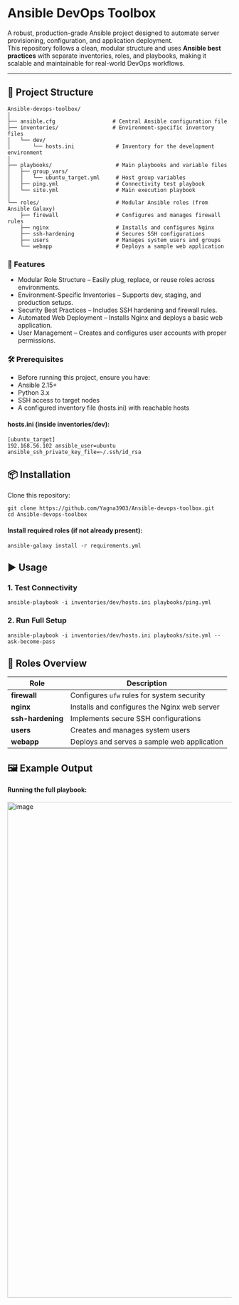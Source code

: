 # Ansible DevOps Toolbox

A robust, production-grade Ansible project designed to automate server provisioning, configuration, and application deployment.  
This repository follows a clean, modular structure and uses **Ansible best practices** with separate inventories, roles, and playbooks, making it scalable and maintainable for real-world DevOps workflows.

---

## 📂 Project Structure

```plaintext
Ansible-devops-toolbox/
│
├── ansible.cfg                  # Central Ansible configuration file
├── inventories/                 # Environment-specific inventory files
│   └── dev/
│       └── hosts.ini             # Inventory for the development environment
│
├── playbooks/                    # Main playbooks and variable files
│   ├── group_vars/
│   │   └── ubuntu_target.yml     # Host group variables
│   ├── ping.yml                  # Connectivity test playbook
│   └── site.yml                  # Main execution playbook
│
└── roles/                        # Modular Ansible roles (from Ansible Galaxy)
    ├── firewall                  # Configures and manages firewall rules
    ├── nginx                     # Installs and configures Nginx
    ├── ssh-hardening             # Secures SSH configurations
    ├── users                     # Manages system users and groups
    └── webapp                    # Deploys a sample web application
```
### 🚀 Features

- Modular Role Structure – Easily plug, replace, or reuse roles across environments.
- Environment-Specific Inventories – Supports dev, staging, and production setups.
- Security Best Practices – Includes SSH hardening and firewall rules.
- Automated Web Deployment – Installs Nginx and deploys a basic web application.
- User Management – Creates and configures user accounts with proper permissions.

### 🛠 Prerequisites

- Before running this project, ensure you have:
- Ansible 2.15+
- Python 3.x
- SSH access to target nodes
- A configured inventory file (hosts.ini) with reachable hosts

#### hosts.ini (inside inventories/dev):
```
[ubuntu_target]
192.168.56.102 ansible_user=ubuntu ansible_ssh_private_key_file=~/.ssh/id_rsa
```

## 📦 Installation
Clone this repository:
```
git clone https://github.com/Yagna3903/Ansible-devops-toolbox.git
cd Ansible-devops-toolbox
```
#### Install required roles (if not already present):
```
ansible-galaxy install -r requirements.yml
```

## ▶️ Usage
### 1. Test Connectivity
```
ansible-playbook -i inventories/dev/hosts.ini playbooks/ping.yml
```
### 2. Run Full Setup
```
ansible-playbook -i inventories/dev/hosts.ini playbooks/site.yml --ask-become-pass
```

## 📜 Roles Overview
| Role              | Description                                  |
| ----------------- | -------------------------------------------- |
| **firewall**      | Configures `ufw` rules for system security   |
| **nginx**         | Installs and configures the Nginx web server |
| **ssh-hardening** | Implements secure SSH configurations         |
| **users**         | Creates and manages system users             |
| **webapp**        | Deploys and serves a sample web application  |

## 🖼 Example Output
#### Running the full playbook:
<img width="1564" height="1111" alt="image" src="https://github.com/user-attachments/assets/47ad5d69-34f0-4d1e-99ad-f5f5bb8202b2" />

